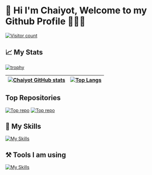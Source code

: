 # 👋  Hi I'm Chaiyot, Welcome to my Github Profile 👨🏻‍💻
[![Visitor count](https://shields-io-visitor-counter.herokuapp.com/badge?page=chaiyodcymg.Spoon-Knife&label=View%20Profile&labelColor=000000&logo=GitHub&logoColor=FFFFFF&color=red)](https://github.com/chaiyodcymg/)

## 📈 My Stats
[![trophy](https://github-profile-trophy.vercel.app/?username=chaiyodcymg)](https://github.com/chaiyodcymg/chaiyodcymg)

|  [![Chaiyot GitHub stats](https://github-readme-stats.vercel.app/api?username=chaiyodcymg&show_icons=true&title_color=3366ff&icon_color=FF6347&hide_border=true)](https://github.com/chaiyodcymg/chaiyodcymg) | [![Top Langs](https://github-readme-stats.vercel.app/api/top-langs/?username=chaiyodcymg&&layout=compact&show_icons=true&langs_count=10&hide=Hack,vue,blade,starlark,shell&title_color=3366ff&hide_border=true)](https://github.com/chaiyodcymg/chaiyodcymg)  |
| ------------- | ------------- |
 


## Top Repositories
 [![Top repo ](https://github-readme-stats.vercel.app/api/pin/?username=chaiyodcymg&repo=react-native-swipeable-list-view&title_color=3366ff&icon_color=FF6347)](https://github.com/chaiyodcymg/react-native-swipeable-list-view) [![Top repo ](https://github-readme-stats.vercel.app/api/pin/?username=chaiyodcymg&repo=react_native_music&title_color=3366ff&icon_color=FF6347)](https://github.com/chaiyodcymg/react_native_music)



## 🚀 My Skills
[![My Skills](https://skills.thijs.gg/icons?i=js,react,html,css,nodejs,express,java,spring,kotlin,swift,ts,py,php,laravel,mysql,mongodb,git,docker,redis,bash,linux)](https://github.com/chaiyodcymg/chaiyodcymg)

## ⚒️ Tools I am using
[![My Skills](https://skills.thijs.gg/icons?i=vscode,eclipse,postman,git,figma,firebase,androidstudio)](https://github.com/chaiyodcymg/chaiyodcymg)
